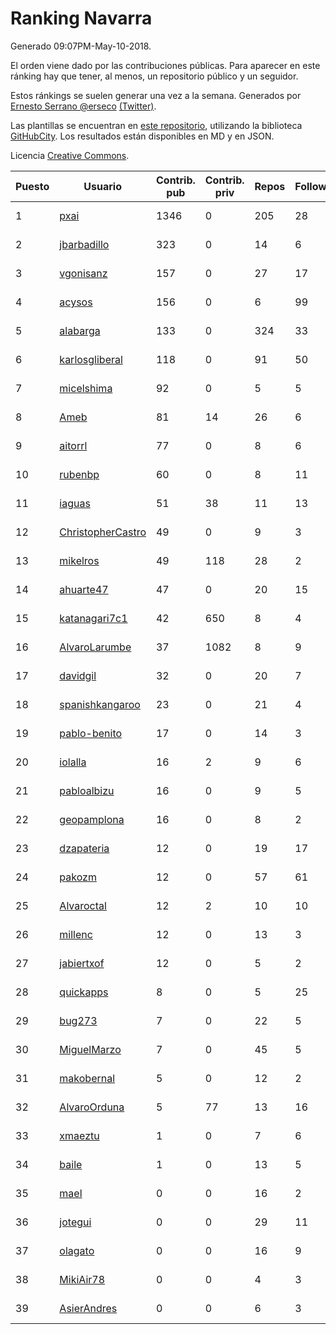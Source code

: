 # Ranking Navarra

Generado 09:07PM-May-10-2018.

El orden viene dado por las contribuciones públicas. Para aparecer en este ránking hay que tener, al menos, un repositorio público y un seguidor.

Estos ránkings se suelen generar una vez a la semana. Generados por [Ernesto Serrano @erseco](https://github.com/erseco/) [(Twitter)](https://twitter.com/erseco).

Las plantillas se encuentran en [este repositorio](https://github.com/iblancasa/GH-Spanish-Ranking), utilizando la biblioteca [GitHubCity](https://github.com/iblancasa/GitHubCity). Los resultados están disponibles en MD y en JSON.

Licencia [Creative Commons](https://creativecommons.org/licenses/by/4.0/).

| Puesto   |  Usuario  | Contrib. pub | Contrib. priv |Repos| Followers | Desde |  Avatar  |
|----------|-----------|--------------|---------------|-----|-----------|-------|----------|
|1|[pxai](https://github.com/pxai)|1346|0|205|28|2011-12-02|![pxai](https://avatars0.githubusercontent.com/u/1235511)|
|2|[jbarbadillo](https://github.com/jbarbadillo)|323|0|14|6|2016-01-29|![jbarbadillo](https://avatars1.githubusercontent.com/u/16958961)|
|3|[vgonisanz](https://github.com/vgonisanz)|157|0|27|17|2012-05-03|![vgonisanz](https://avatars3.githubusercontent.com/u/1701387)|
|4|[acysos](https://github.com/acysos)|156|0|6|99|2012-04-18|![acysos](https://avatars3.githubusercontent.com/u/1657112)|
|5|[alabarga](https://github.com/alabarga)|133|0|324|33|2009-12-11|![alabarga](https://avatars3.githubusercontent.com/u/166339)|
|6|[karlosgliberal](https://github.com/karlosgliberal)|118|0|91|50|2010-02-10|![karlosgliberal](https://avatars0.githubusercontent.com/u/200922)|
|7|[micelshima](https://github.com/micelshima)|92|0|5|5|2014-12-15|![micelshima](https://avatars3.githubusercontent.com/u/10197970)|
|8|[Ameb](https://github.com/Ameb)|81|14|26|6|2010-09-03|![Ameb](https://avatars2.githubusercontent.com/u/386567)|
|9|[aitorrl](https://github.com/aitorrl)|77|0|8|6|2010-08-19|![aitorrl](https://avatars2.githubusercontent.com/u/369424)|
|10|[rubenbp](https://github.com/rubenbp)|60|0|8|11|2011-01-18|![rubenbp](https://avatars0.githubusercontent.com/u/570775)|
|11|[iaguas](https://github.com/iaguas)|51|38|11|13|2013-04-25|![iaguas](https://avatars0.githubusercontent.com/u/4259550)|
|12|[ChristopherCastro](https://github.com/ChristopherCastro)|49|0|9|3|2011-04-25|![ChristopherCastro](https://avatars0.githubusercontent.com/u/749463)|
|13|[mikelros](https://github.com/mikelros)|49|118|28|2|2016-09-15|![mikelros](https://avatars1.githubusercontent.com/u/22213811)|
|14|[ahuarte47](https://github.com/ahuarte47)|47|0|20|15|2013-09-30|![ahuarte47](https://avatars3.githubusercontent.com/u/5576272)|
|15|[katanagari7c1](https://github.com/katanagari7c1)|42|650|8|4|2011-05-03|![katanagari7c1](https://avatars1.githubusercontent.com/u/765232)|
|16|[AlvaroLarumbe](https://github.com/AlvaroLarumbe)|37|1082|8|9|2013-04-25|![AlvaroLarumbe](https://avatars1.githubusercontent.com/u/4255881)|
|17|[davidgil](https://github.com/davidgil)|32|0|20|7|2012-03-04|![davidgil](https://avatars2.githubusercontent.com/u/1498740)|
|18|[spanishkangaroo](https://github.com/spanishkangaroo)|23|0|21|4|2009-10-29|![spanishkangaroo](https://avatars2.githubusercontent.com/u/146285)|
|19|[pablo-benito](https://github.com/pablo-benito)|17|0|14|3|2015-05-07|![pablo-benito](https://avatars0.githubusercontent.com/u/12297597)|
|20|[iolalla](https://github.com/iolalla)|16|2|9|6|2010-06-17|![iolalla](https://avatars2.githubusercontent.com/u/308066)|
|21|[pabloalbizu](https://github.com/pabloalbizu)|16|0|9|5|2013-01-09|![pabloalbizu](https://avatars0.githubusercontent.com/u/3223601)|
|22|[geopamplona](https://github.com/geopamplona)|16|0|8|2|2017-01-10|![geopamplona](https://avatars3.githubusercontent.com/u/25028240)|
|23|[dzapateria](https://github.com/dzapateria)|12|0|19|17|2012-01-08|![dzapateria](https://avatars0.githubusercontent.com/u/1312256)|
|24|[pakozm](https://github.com/pakozm)|12|0|57|61|2012-10-26|![pakozm](https://avatars2.githubusercontent.com/u/2655921)|
|25|[Alvaroctal](https://github.com/Alvaroctal)|12|2|10|10|2013-05-29|![Alvaroctal](https://avatars0.githubusercontent.com/u/4562922)|
|26|[millenc](https://github.com/millenc)|12|0|13|3|2014-06-11|![millenc](https://avatars0.githubusercontent.com/u/7861428)|
|27|[jabiertxof](https://github.com/jabiertxof)|12|0|5|2|2013-04-30|![jabiertxof](https://avatars3.githubusercontent.com/u/4304876)|
|28|[quickapps](https://github.com/quickapps)|8|0|5|25|2011-10-15|![quickapps](https://avatars0.githubusercontent.com/u/1129842)|
|29|[bug273](https://github.com/bug273)|7|0|22|5|2010-08-20|![bug273](https://avatars0.githubusercontent.com/u/370630)|
|30|[MiguelMarzo](https://github.com/MiguelMarzo)|7|0|45|5|2016-09-15|![MiguelMarzo](https://avatars1.githubusercontent.com/u/22213563)|
|31|[makobernal](https://github.com/makobernal)|5|0|12|2|2012-12-01|![makobernal](https://avatars0.githubusercontent.com/u/2937992)|
|32|[AlvaroOrduna](https://github.com/AlvaroOrduna)|5|77|13|16|2013-04-26|![AlvaroOrduna](https://avatars0.githubusercontent.com/u/4264243)|
|33|[xmaeztu](https://github.com/xmaeztu)|1|0|7|6|2011-04-01|![xmaeztu](https://avatars0.githubusercontent.com/u/703490)|
|34|[baile](https://github.com/baile)|1|0|13|5|2013-07-01|![baile](https://avatars3.githubusercontent.com/u/4908845)|
|35|[mael](https://github.com/mael)|0|0|16|2|2010-02-10|![mael](https://avatars1.githubusercontent.com/u/200936)|
|36|[jotegui](https://github.com/jotegui)|0|0|29|11|2011-02-28|![jotegui](https://avatars3.githubusercontent.com/u/642210)|
|37|[olagato](https://github.com/olagato)|0|0|16|9|2009-11-05|![olagato](https://avatars0.githubusercontent.com/u/149179)|
|38|[MikiAir78](https://github.com/MikiAir78)|0|0|4|3|2013-11-07|![MikiAir78](https://avatars1.githubusercontent.com/u/5882570)|
|39|[AsierAndres](https://github.com/AsierAndres)|0|0|6|3|2016-09-23|![AsierAndres](https://avatars1.githubusercontent.com/u/22394419)|
